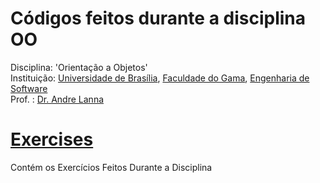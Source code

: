 # Códigos feitos durante a disciplina OO
Disciplina: 'Orientação a Objetos'  
Instituição: [Universidade de Brasília](https://international.unb.br/), [Faculdade do Gama](https://fga.unb.br/), [Engenharia de Software](http://software.unb.br)    
Prof. : [Dr. Andre Lanna](https://github.com/andrelanna)  

# [Exercises](Exercises/)
Contém os Exercícios Feitos Durante a Disciplina  
